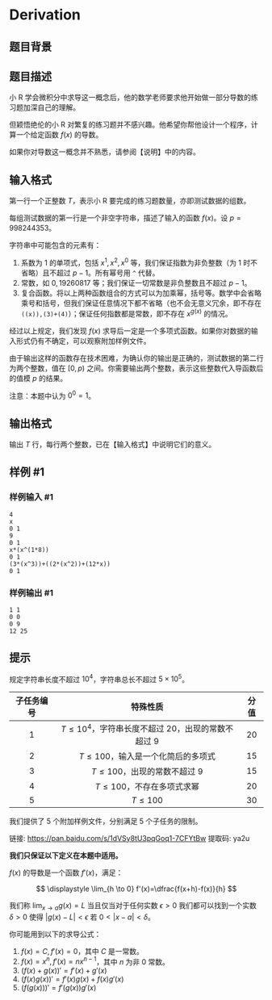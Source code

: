 # Derivation

## 题目背景



## 题目描述

小 R 学会微积分中求导这一概念后，他的数学老师要求他开始做一部分导数的练习题加深自己的理解。

但颖悟绝伦的小 R 对繁复的练习题并不感兴趣。他希望你帮他设计一个程序，计算一个给定函数 $f(x)$ 的导数。

如果你对导数这一概念并不熟悉，请参阅【说明】中的内容。

## 输入格式

第一行一个正整数 $T$，表示小 R 要完成的练习题数量，亦即测试数据的组数。

每组测试数据的第一行是一个非空字符串，描述了输入的函数 $f(x)$。设 $p=998244353$。

字符串中可能包含的元素有：

1. 系数为 $1$ 的单项式，包括 $x^1,x^2,x^0$ 等，我们保证指数为非负整数（为 $1$ 时不省略）且不超过 $p-1$。所有幂号用 `^` 代替。
2. 常数，如 $0,19260817$ 等；我们保证一切常数是非负整数且不超过 $p-1$。
3. 复合函数。将以上两种函数组合的方式可以为加乘幂，括号等。数学中会省略乘号和括号，但我们保证任意情况下都不省略（也不会无意义冗余，即不存在 `((x)),(3)+(4)`）；保证任何指数都是常数，即不存在 $x^{g(x)}$ 的情况。

经过以上规定，我们发现 $f(x)$ 求导后一定是一个多项式函数。如果你对数据的输入形式仍有不确定，可以观察附加样例文件。

由于输出这样的函数存在技术困难，为确认你的输出是正确的，测试数据的第二行为两个整数，值在 $[0,p)$ 之间。你需要输出两个整数，表示这些整数代入导函数后的值模 $p$ 的结果。

注意：本题中认为 $0^0=1$。

## 输出格式

输出 $T$ 行，每行两个整数，已在【输入格式】中说明它们的意义。

## 样例 #1

### 样例输入 #1
```
4
x
0 1
9
0 1
x*(x^(1*8))
0 1
(3*(x^3))+((2*(x^2))+(12*x))
0 1
```

### 样例输出 #1

```
1 1
0 0
0 9
12 25
```

## 提示

规定字符串长度不超过 $10^4$，字符串总长不超过 $5 \times 10^5$。

| 子任务编号 | 特殊性质                                                  | 分值 |
| :----------: | :---------------------------------------------------------: | :----: |
| 1          | $T \le 10^4$，字符串长度不超过 $20$，出现的常数不超过 $9$ | 20   |
| 2          | $T \le 100$，输入是一个化简后的多项式                     | 15   |
| 3          | $T \le 100$，出现的常数不超过 $9$                         | 15   |
| 4          | $T \le 100$，不存在多项式求幂                             | 20   |
| 5          | $T \le 100$                                               | 30   |

我们提供了 5 个附加样例文件，分别满足 5 个子任务的限制。

链接: https://pan.baidu.com/s/1dVSy8tU3pqGoq1-7CFYtBw 提取码: ya2u

**我们只保证以下定义在本题中适用。**

$f(x)$ 的导数是一个函数 $f'(x)$，满足：

$$ \displaystyle \lim_{h \to 0} f'(x)=\dfrac{f(x+h)-f(x)}{h} $$

我们称 $\displaystyle \lim_{x \to a}g(x)=L$ 当且仅当对于任何实数 $\epsilon > 0$ 我们都可以找到一个实数 $\delta > 0$ 使得 $\lvert g(x)-L\rvert < \epsilon$ 若 $0 < \lvert x - a \rvert < \delta$。

你可能用到以下的求导公式：

1. $f(x)=C,f'(x)=0$，其中 $C$ 是一常数。
2. $f(x)=x^n,f'(x)=nx^{n-1}$，其中 $n$ 为非 $0$ 常数。
3. $(f(x)+g(x))'=f'(x)+g'(x)$
4. $(f(x)g(x))'=f'(x)g(x)+f(x)g'(x)$
5. $(f(g(x)))'=f'(g(x))g'(x)$
